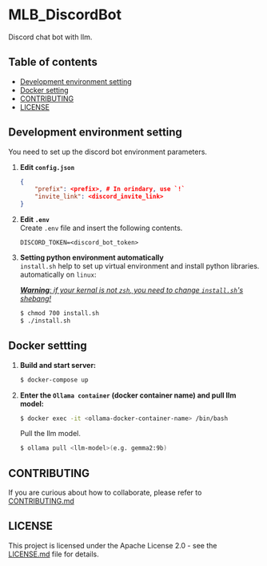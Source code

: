 # MLB_DiscordBot
Discord chat bot with llm.  

## Table of contents
- [Development environment setting](#development-environment-setting)
- [Docker setting](#docker-settting)
- [CONTRIBUTING](#contributing)
- [LICENSE](#license)

## Development environment setting
You need to set up the discord bot environment parameters.

1. **Edit `config.json`**  
    ```json
    {
        "prefix": <prefix>, # In orindary, use `!`
        "invite_link": <discord_invite_link>
    }
    ```

2. **Edit `.env`**  
    Create `.env` file and insert the following contents.
    ```
    DISCORD_TOKEN=<discord_bot_token>
    ```

3. **Setting python environment automatically**  
    `install.sh` help to set up virtual environment and install python libraries. automatically on `linux`:  

    <u>_**Warning**: if your kernal is not `zsh`, you need to change `install.sh`'s shebang!_</u> 
    ```bash
    $ chmod 700 install.sh
    $ ./install.sh
    ```

## Docker settting
1. **Build and start server:**  
    ```bash
    $ docker-compose up
    ```

2. **Enter the `Ollama container` (docker container name) and pull llm model:**  
    ```bash
    $ docker exec -it <ollama-docker-container-name> /bin/bash
    ```

    Pull the llm model.
    ```bash
    $ ollama pull <llm-model>(e.g. gemma2:9b)
    ```

## CONTRIBUTING
If you are curious about how to collaborate, please refer to [CONTRIBUTING.md](./CONTRIBUTING.md)  

## LICENSE
This project is licensed under the Apache License 2.0 - see the [LICENSE.md](./LICENSE) file for details.